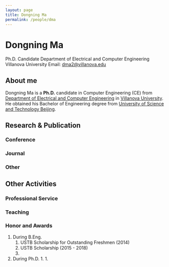 ```yaml
---
layout: page
title: Dongning Ma
permalink: /people/dma
---
```


# Dongning Ma
Ph.D. Candidate
Department of Electrical and Computer Engineering
Villanova University
Email: dma2@villanova.edu

## About me
Dongning Ma is a **Ph.D.** candidate in Computer Engineering (CE) from [Department of Electrical and Computer Engineering](https://www1.villanova.edu/villanova/engineering/departments/ece.html) in [Villanova University](http://villanova.edu/). He obtained his Bachelor of Engineering degree from [University of Science and Technology Beijing](www.ustb.edu.cn).
## Research & Publication
### Conference
### Journal
### Other

## Other Activities
### Professional Service
### Teaching
### Honor and Awards
1. During B.Eng.
	1. USTB Scholarship for Outstanding Freshmen (2014)
	1. USTB Scholarship (2015 - 2018)
	1. 
1. During Ph.D.
	1. 
	1. 

